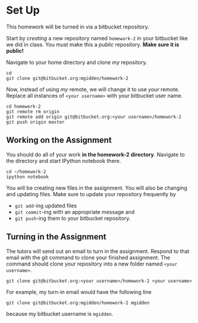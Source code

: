 # Set Up

This homework will be turned in via a bitbucket repository.

Start by _creating_ a new repository named `homework-2` in your bitbucket like we did in class. You must make this a _public_ repository. **Make sure it is public!**

Navigate to your home directory and clone _my_ repository.

    cd
	git clone git@bitbucket.org:mgidden/homework-2

Now, instead of using _my_ remote, we will change it to use _your_ remote. Replace all instances of `<your username>` with your bitbucket user name.

    cd homework-2
	git remote rm origin
	git remote add origin git@bitbucket.org:<your username>/homework-2
	git push origin master

## Working on the Assignment

You should do all of your work **in the homework-2 directory**. Navigate to the directory and start IPython notebook there.

    cd ~/homework-2
	ipython notebook

You will be creating new files in the assignment. You will also be changing and updating files. Make sure to update your repository frequently by

- `git add`-ing updated files
- `git commit`-ing with an appropriate message and
- `git push`-ing them to your bitbucket repository.

## Turning in the Assignment

The tutors will send out an email to turn in the assignment. Respond to that email with the git command to clone your finished assignment. The command should clone your repository into a new folder named `<your username>`.

    git clone git@bitbucket.org:<your username>/homework-2 <your username>

For example, my turn-in email would have the following line

    git clone git@bitbucket.org:mgidden/homework-2 mgidden

because my bitbucket username is `mgidden`.
